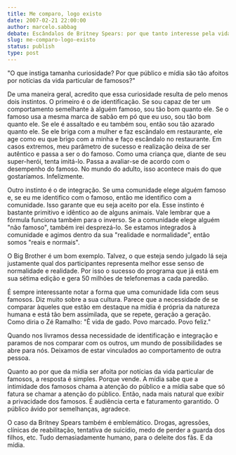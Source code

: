 ```yaml
---
title: Me comparo, logo existo
date: 2007-02-21 22:00:00
author: marcelo.sabbag
debate: Escândalos de Britney Spears: por que tanto interesse pela vida dos famosos?
slug: me-comparo-logo-existo
status: publish 
type: post
---
```


"O que instiga tamanha curiosidade? Por que público e mídia são tão afoitos por notícias da vida particular de famosos?"   

De uma maneira geral, acredito que essa curiosidade resulta de pelo menos dois instintos. O primeiro é o de identificação. Se sou capaz de ter um comportamento semelhante à alguém famoso, sou tão bom quanto ele. Se o famoso usa a mesma marca de sabão em pó que eu uso, sou tão bom quanto ele. Se ele é assaltado e eu também sou, então sou tão azarado quanto ele. Se ele briga com a mulher e faz escândalo em restaurante, ele age como eu que brigo com a minha e faço escândalo no restaurante. Em casos extremos, meu parâmetro de sucesso e realização deixa de ser autêntico e passa a ser o do famoso. Como uma criança que, diante de seu super-herói, tenta imitá-lo. Passa a avaliar-se de acordo com o desempenho do famoso. No mundo do adulto, isso acontece mais do que gostaríamos. Infelizmente.   

Outro instinto é o de integração. Se uma comunidade elege alguém famoso e, se eu me identifico com o famoso, então me identifico com a comunidade. Isso garante que eu seja aceito por ela. Esse instinto é bastante primitivo e idêntico ao de alguns animais. Vale lembrar que a fórmula funciona também para o inverso. Se a comunidade elege alguém "não famoso", também irei desprezá-lo. Se estamos integrados à comunidade e agimos dentro da sua "realidade e normalidade", então somos "reais e normais".   

O Big Brother é um bom exemplo. Talvez, o que esteja sendo julgado lá seja justamente qual dos participantes representa melhor esse senso de normalidade e realidade. Por isso o sucesso do programa que já está em sua sétima edição e gera 50 milhões de telefonemas a cada paredão.   

É sempre interessante notar a forma que uma comunidade lida com seus famosos. Diz muito sobre a sua cultura. Parece que a necessidade de se comparar àqueles que estão em destaque na mídia é própria da natureza humana e está tão bem assimilada, que se repete, geração a geração. Como diria o Zé Ramalho: "Ê vida de gado. Povo marcado. Povo feliz."   

Quando nos livramos dessa necessidade de identificação e integração e paramos de nos comparar com os outros, um mundo de possibilidades se abre para nós. Deixamos de estar vinculados ao comportamento de outra pessoa.   

Quanto ao por que da mídia ser afoita por notícias da vida particular de famosos, a resposta é simples. Porque vende. A mídia sabe que a intimidade dos famosos chama a atenção do público e a mídia sabe que só fatura se chamar a atenção do público. Então, nada mais natural que exibir a privacidade dos famosos. É audiência certa e faturamento garantido. O público ávido por semelhanças, agradece.   

O caso da Britney Spears também é emblemático. Drogas, agressões, clínicas de reabilitação, tentativa de suicídio, medo de perder a guarda dos filhos, etc. Tudo demasiadamente humano, para o deleite dos fãs. E da mídia.

